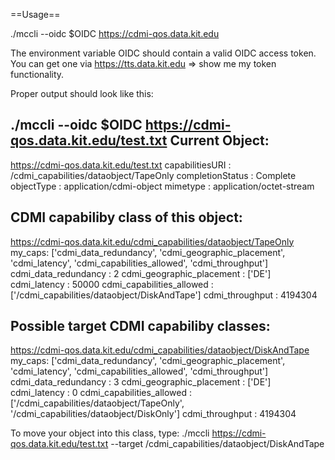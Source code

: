 ==Usage==

./mccli --oidc $OIDC https://cdmi-qos.data.kit.edu

The environment variable OIDC should contain a valid OIDC access token.
You can get one via https://tts.data.kit.edu => show me my token
functionality.

Proper output should look like this:

./mccli --oidc $OIDC https://cdmi-qos.data.kit.edu/test.txt
Current Object:
---------------
https://cdmi-qos.data.kit.edu/test.txt
               capabilitiesURI :	  /cdmi_capabilities/dataobject/TapeOnly
              completionStatus :	  Complete
                    objectType :	  application/cdmi-object
                      mimetype :	  application/octet-stream

CDMI capabiliby class of this object:
-------------------------------------
https://cdmi-qos.data.kit.edu/cdmi_capabilities/dataobject/TapeOnly
my_caps: ['cdmi_data_redundancy', 'cdmi_geographic_placement', 'cdmi_latency', 'cdmi_capabilities_allowed', 'cdmi_throughput']
            cdmi_data_redundancy :	2
       cdmi_geographic_placement :	['DE']
                    cdmi_latency :	50000
       cdmi_capabilities_allowed :	['/cdmi_capabilities/dataobject/DiskAndTape']
                 cdmi_throughput :	4194304

Possible target CDMI capabiliby classes:
----------------------------------------
https://cdmi-qos.data.kit.edu/cdmi_capabilities/dataobject/DiskAndTape
my_caps: ['cdmi_data_redundancy', 'cdmi_geographic_placement', 'cdmi_latency', 'cdmi_capabilities_allowed', 'cdmi_throughput']
            cdmi_data_redundancy :	3
       cdmi_geographic_placement :	['DE']
                    cdmi_latency :	0
       cdmi_capabilities_allowed :	['/cdmi_capabilities/dataobject/TapeOnly', '/cdmi_capabilities/dataobject/DiskOnly']
                 cdmi_throughput :	4194304

To move your object into this class, type:
./mccli https://cdmi-qos.data.kit.edu/test.txt --target /cdmi_capabilities/dataobject/DiskAndTape

 
